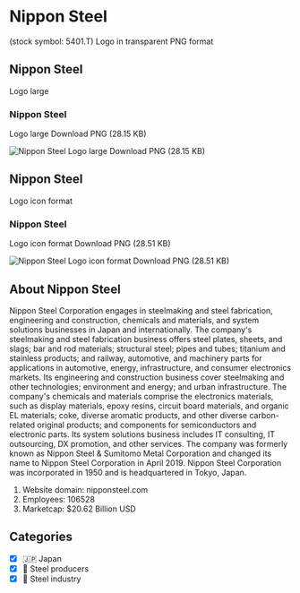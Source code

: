 # Nippon Steel
 (stock symbol: 5401.T) Logo in transparent PNG format

## Nippon Steel
 Logo large

### Nippon Steel
 Logo large Download PNG (28.15 KB)

![Nippon Steel
 Logo large Download PNG (28.15 KB)](/img/orig/5401.T_BIG-65547b68.png)

## Nippon Steel
 Logo icon format

### Nippon Steel
 Logo icon format Download PNG (28.51 KB)

![Nippon Steel
 Logo icon format Download PNG (28.51 KB)](/img/orig/5401.T-eaa573f2.png)

## About Nippon Steel


Nippon Steel Corporation engages in steelmaking and steel fabrication, engineering and construction, chemicals and materials, and system solutions businesses in Japan and internationally. The company's steelmaking and steel fabrication business offers steel plates, sheets, and slags; bar and rod materials; structural steel; pipes and tubes; titanium and stainless products; and railway, automotive, and machinery parts for applications in automotive, energy, infrastructure, and consumer electronics markets. Its engineering and construction business cover steelmaking and other technologies; environment and energy; and urban infrastructure. The company's chemicals and materials comprise the electronics materials, such as display materials, epoxy resins, circuit board materials, and organic EL materials; coke, diverse aromatic products, and other diverse carbon-related original products; and components for semiconductors and electronic parts. Its system solutions business includes IT consulting, IT outsourcing, DX promotion, and other services. The company was formerly known as Nippon Steel & Sumitomo Metal Corporation and changed its name to Nippon Steel Corporation in April 2019. Nippon Steel Corporation was incorporated in 1950 and is headquartered in Tokyo, Japan.

1. Website domain: nipponsteel.com
2. Employees: 106528
3. Marketcap: $20.62 Billion USD


## Categories
- [x] 🇯🇵 Japan
- [x] 🔩 Steel producers
- [x] 🔩 Steel industry

